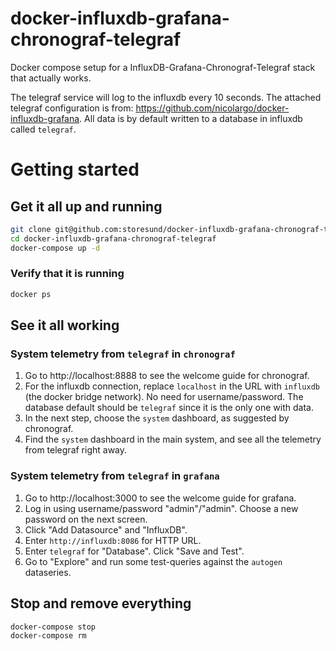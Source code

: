 # docker-influxdb-grafana-chronograf-telegraf
Docker compose setup for a InfluxDB-Grafana-Chronograf-Telegraf stack that actually works.

The telegraf service will log to the influxdb every 10 seconds. The attached telegraf configuration is from: https://github.com/nicolargo/docker-influxdb-grafana. All data is by default written to a database in influxdb called `telegraf`.

# Getting started
## Get it all up and running
```bash
git clone git@github.com:storesund/docker-influxdb-grafana-chronograf-telegraf.git
cd docker-influxdb-grafana-chronograf-telegraf
docker-compose up -d
```

### Verify that it is running
```bash
docker ps
```

## See it all working
### System telemetry from `telegraf` in `chronograf`
1. Go to http://localhost:8888 to see the welcome guide for chronograf.
1. For the influxdb connection, replace `localhost` in the URL with `influxdb` (the docker bridge network). No need for username/password. The database default should be `telegraf` since it is the only one with data.
1. In the next step, choose the `system` dashboard, as suggested by chronograf.
1. Find the `system` dashboard in the main system, and see all the telemetry from telegraf right away.

### System telemetry from `telegraf` in `grafana`
1. Go to http://localhost:3000 to see the welcome guide for grafana.
1. Log in using username/password "admin"/"admin". Choose a new password on the next screen.
1. Click "Add Datasource" and "InfluxDB".
1. Enter `http://influxdb:8086` for HTTP URL.
1. Enter `telegraf` for "Database". Click "Save and Test".
1. Go to "Explore" and run some test-queries against the `autogen` dataseries.

## Stop and remove everything
```bash
docker-compose stop
docker-compose rm
```
